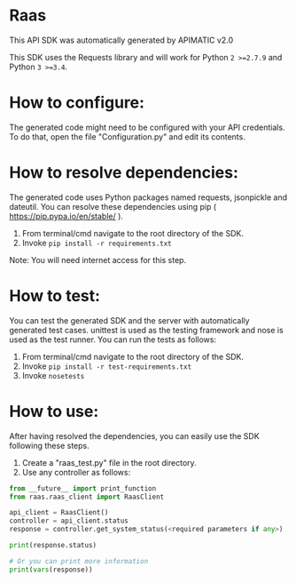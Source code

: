 Raas
=================
This API SDK was automatically generated by APIMATIC v2.0

This SDK uses the Requests library and will work for Python ```2 >=2.7.9``` and Python ```3 >=3.4```.

How to configure:
=================
The generated code might need to be configured with your API credentials. 
To do that, open the file "Configuration.py" and edit its contents.

How to resolve dependencies: 
===========================
The generated code uses Python packages named requests, jsonpickle and dateutil.
You can resolve these dependencies using pip ( https://pip.pypa.io/en/stable/ ).

  1. From terminal/cmd navigate to the root directory of the SDK.
  2. Invoke ```pip install -r requirements.txt```

Note: You will need internet access for this step.

How  to test:
=============
You can test the generated SDK and the server with automatically generated test
cases. unittest is used as the testing framework and nose is used as the test
runner. You can run the tests as follows:

  1. From terminal/cmd navigate to the root directory of the SDK.
  2. Invoke ```pip install -r test-requirements.txt```
  3. Invoke ```nosetests```

How to use:
===========
After having resolved the dependencies, you can easily use the SDK following these steps.

  1. Create a "raas_test.py" file in the root directory.
  2. Use any controller as follows:
```python
from __future__ import print_function
from raas.raas_client import RaasClient

api_client = RaasClient()
controller = api_client.status
response = controller.get_system_status(<required parameters if any>)

print(response.status)

# Or you can print more information
print(vars(response))
```